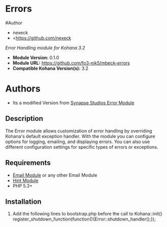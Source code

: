 # Errors

#Author
- nexeck
- <https://github.com/nexeck

*Error Handling module for Kohana 3.2*

- **Module Version:** 0.1.0
- **Module URL:** <https://github.com/fo3-nik5/mbeck-errors>
- **Compatible Kohana Version(s):** 3.2

# Authors
- Its a modified Version from [Synapse Studios Error Module](https://github.com/synapsestudios/kohana-errors)

## Description

The Error module allows customization of error handling by overriding Kohana's
default exception handler.  With the module you can configure options for
logging, emailing, and displaying errors.  You can also use different
configuration settings for specific types of errors or exceptions.

## Requirements

- [Email Module](https://github.com/fo3-nik5/kohana-email) or any other Email Module
- [Hint Module](https://github.com/fo3-nik5/kohana-hint)
- PHP 5.3+

## Installation

1. Add the following lines to bootstrap.php before the call to Kohana::init()
    register_shutdown_function(function(){Error::shutdown_handler();});
